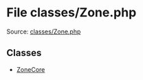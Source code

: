 File classes/Zone.php
=========

Source: [classes/Zone.php](https://github.com/PrestaShop/PrestaShop/blob/1.5.0.3/classes/Zone.php)


Classes
-------

* [ZoneCore](class.ZoneCore.md)

